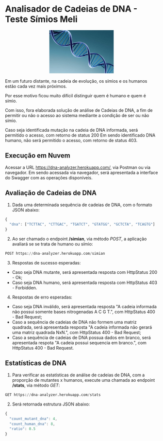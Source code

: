 # Analisador de Cadeias de DNA - Teste Símios Meli

<p align="center"><img src="https://github.com/jokarichardson/dna-analyzer/blob/master/src/main/resources/dna.jpg" width="212" height="142" /></p>

Em um futuro distante, na cadeia de evolução, os símios e os humanos estão cada vez mais próximos. 

Por esse motivo ficou muito difícil distinguir quem é humano e quem é símio.

Com isso, fora elaborada solução de análise de Cadeias de DNA, a fim de permitir ou não o acesso ao sistema mediante a condição de ser ou não símio.

Caso seja identificada mutação na cadeia de DNA informada, será permitido o acesso, com retorno de status 200
Em sendo identificado DNA humano, não será permitido o acesso, com retorno de status 403.

## Execução em Nuvem

Acessar a URL https://dna-analyzer.herokuapp.com/, via Postman ou via navegador.
Em sendo acessada via navegador, será apresentada a interface do Swagger com as operações disponíveis.

## Avaliação de Cadeias de DNA

1. Dada uma determinada sequência de cadeias de DNA, com o formato JSON abaixo:

```javascript
{
  "dna": ["TCTTAC", "CTTGAC", "TGATCT", "GTATGG", "GCTCTA", "TCAGTG"]
}
```

2. Ao ser chamado o endpoint <b>/simian</b>, via método <i>POST</i>, a aplicação avaliará se se trata de humano ou símio:
```python
POST https://dna-analyzer.herokuapp.com/simian
```

3. Respostas de sucesso esperadas:
- Caso seja DNA mutante, será apresentada resposta com HttpStatus 200 - Ok;
- Caso seja DNA humano, será apresentada resposta com HttpStatus 403 - Forbidden.

4. Respostas de erro esperadas:
- Caso seja DNA inválido, será apresentada resposta "A cadeia informada não possui somente bases nitrogenadas A C G T.", com HttpStatus 400 - Bad Request;
- Caso a sequência de cadeias de DNA não formem uma matriz quadrada, será apresentada resposta "A cadeia informada não gerará uma matriz quadrada NxN.", com HttpStatus 400 - Bad Request;
- Caso a sequência de cadeias de DNA possua dados em branco, será apresentada respota "A cadeia possui sequencia em branco.", com HttpStatus 400 - Bad Request.

## Estatísticas de DNA

1. Para verificar as estatísticas de análise de cadeias de DNA, com a proporção de mutantes x humanos, execute uma chamada ao endpoint <b>/stats</b>, via método <i>GET</i>:
```python
GET https://dna-analyzer.herokuapp.com/stats
```

2. Será retornada estrutura JSON abaixo:
```javascript
{
  "count_mutant_dna": 4,
  "count_human_dna": 8,
  "ratio": 0.5
}
```
